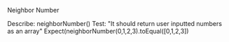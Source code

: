 Neighbor Number



Describe: neighborNumber()
Test: "It should return user inputted numbers as an array"
Expect(neighborNumber(0,1,2,3).toEqual([0,1,2,3])